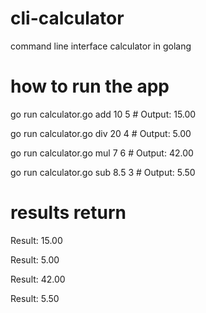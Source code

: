 # cli-calculator
command line interface calculator in golang

# how to run the app
go run calculator.go add 10 5      # Output: 15.00

go run calculator.go div 20 4      # Output: 5.00

go run calculator.go mul 7 6       # Output: 42.00

go run calculator.go sub 8.5 3     # Output: 5.50

# results return
Result: 15.00

Result: 5.00

Result: 42.00

Result: 5.50
